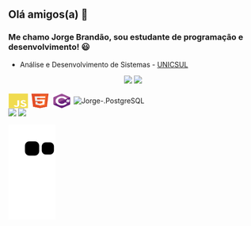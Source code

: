 ##  Olá amigos(a) 👋
### Me chamo Jorge Brandão, sou estudante de programação e desenvolvimento! 😃
- Análise e Desenvolvimento de Sistemas - [UNICSUL](https://www.cruzeirodosulvirtual.com.br)

 <div align="center">
    <img height="170em" src="https://github-readme-stats.vercel.app/api?username=JorgeBranda0&show_icons=true&theme=merko&include_all_commits=true&  count_private=true">
  <img height="170em" src="https://github-readme-stats.vercel.app/api/top-langs/?username=JorgeBranda0&&layout=compact&hide=shell&theme=dark">
</div>

<div style="display: inline_block"><br>
  <img align="center" alt="Jorge-Js" height="30" width="40" src="https://raw.githubusercontent.com/devicons/devicon/master/icons/javascript/javascript-plain.svg">
  <img align="center" alt="Jorge-HTML" height="30" width="40" src="https://raw.githubusercontent.com/devicons/devicon/master/icons/html5/html5-original.svg">
  <img align="center" alt="Jorge-Csharp" height="30" width="40" src="https://raw.githubusercontent.com/devicons/devicon/master/icons/csharp/csharp-original.svg">
  <img align="center" alt="Jorge-.PostgreSQL" height="30" width="40" src="https://cdn.jsdelivr.net/gh/devicons/devicon/icons/postgresql/postgresql-original.svg" />
</div>

<div>
  <a href = "mailto:brandaoneto01@gmail.com"><img src="https://img.shields.io/badge/-Gmail-%23333?style=for-the-badge&logo=gmail&logoColor=white" target="_blank"></a>
  <a href="https://www.linkedin.com/in/jorgebrandaon" target="_blank"><img src="https://img.shields.io/badge/-LinkedIn-%230077B5?style=for-the-badge&logo=linkedin&logoColor=white"   target="_blank"></a> 

  ![Snake animation](https://github.com/JorgeBranda0/JorgeBranda0/blob/output/github-contribution-grid-snake.svg)
  
</div>


